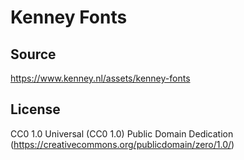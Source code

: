# Kenney Fonts

## Source

https://www.kenney.nl/assets/kenney-fonts

## License

CC0 1.0 Universal (CC0 1.0) Public Domain Dedication (https://creativecommons.org/publicdomain/zero/1.0/)
